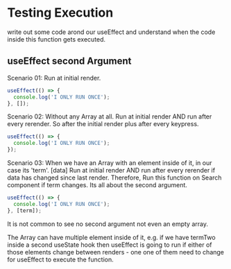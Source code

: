 # Testing Execution

write out some code arond our useEffect and understand when the code inside this function gets executed.

## useEffect second Argument

Scenario 01:
Run at initial render.

```js
useEffect(() => {
  console.log('I ONLY RUN ONCE');
}, []);
```

Scenario 02:
Without any Array at all. Run at initial render AND run after every rerender.
So after the initial render plus after every keypress.

```js
useEffect(() => {
  console.log('I ONLY RUN ONCE');
});
```

Scenario 03:
When we have an Array with an element inside of it, in our case its 'term'.
[data]
Run at initial render AND run after every rerender if data has changed since last render. Therefore, Run this function on Search component if term changes. Its all about the second argument.

```js
useEffect(() => {
  console.log('I ONLY RUN ONCE');
}, [term]);
```

It is not common to see no second argument not even an empty array.

The Array can have multiple element inside of it, e.g. if we have termTwo inside a second useState hook then useEffect is going to run if either of those elements change between renders - one one of them need to change for useEffect to execute the function.
